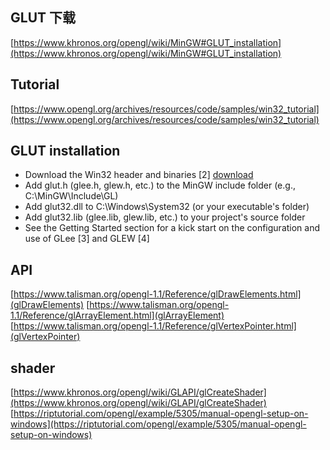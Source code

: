 ## GLUT 下载

[https://www.khronos.org/opengl/wiki/MinGW#GLUT_installation](https://www.khronos.org/opengl/wiki/MinGW#GLUT_installation)

## Tutorial

[https://www.opengl.org/archives/resources/code/samples/win32_tutorial](https://www.opengl.org/archives/resources/code/samples/win32_tutorial)

## GLUT installation

- Download the Win32 header and binaries [2] [download](http://www.xmission.com/~nate/glut/glut-3.7.6-bin.zip)
- Add glut.h (glee.h, glew.h, etc.) to the MinGW include folder (e.g., C:\MinGW\Include\GL)
- Add glut32.dll to C:\Windows\System32 (or your executable's folder)
- Add glut32.lib (glee.lib, glew.lib, etc.) to your project's source folder
- See the Getting Started section for a kick start on the configuration and use of GLee [3] and GLEW [4]

## API

[https://www.talisman.org/opengl-1.1/Reference/glDrawElements.html](glDrawElements)
[https://www.talisman.org/opengl-1.1/Reference/glArrayElement.html](glArrayElement)
[https://www.talisman.org/opengl-1.1/Reference/glVertexPointer.html](glVertexPointer)

## shader

[https://www.khronos.org/opengl/wiki/GLAPI/glCreateShader](https://www.khronos.org/opengl/wiki/GLAPI/glCreateShader)
[https://riptutorial.com/opengl/example/5305/manual-opengl-setup-on-windows](https://riptutorial.com/opengl/example/5305/manual-opengl-setup-on-windows)
